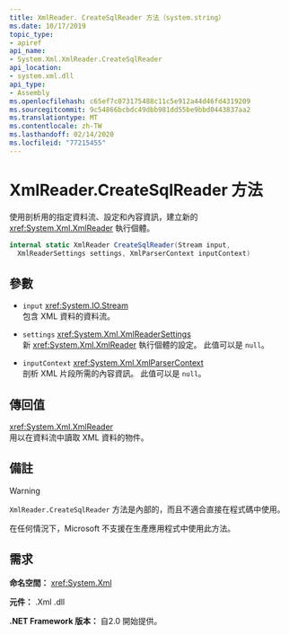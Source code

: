 ```yaml
---
title: XmlReader. CreateSqlReader 方法（system.string）
ms.date: 10/17/2019
topic_type:
- apiref
api_name:
- System.Xml.XmlReader.CreateSqlReader
api_location:
- system.xml.dll
api_type:
- Assembly
ms.openlocfilehash: c65ef7c073175488c11c5e912a44d46fd4319209
ms.sourcegitcommit: 9c54866bcbdc49dbb981dd55be9bbd0443837aa2
ms.translationtype: MT
ms.contentlocale: zh-TW
ms.lasthandoff: 02/14/2020
ms.locfileid: "77215455"
---
```

# <a name="xmlreadercreatesqlreader-method"></a>XmlReader.CreateSqlReader 方法

使用剖析用的指定資料流、設定和內容資訊，建立新的 <xref:System.Xml.XmlReader> 執行個體。

```csharp
internal static XmlReader CreateSqlReader(Stream input, 
  XmlReaderSettings settings, XmlParserContext inputContext)
```

## <a name="parameters"></a>參數

- `input` <xref:System.IO.Stream>  
  包含 XML 資料的資料流。

- `settings` <xref:System.Xml.XmlReaderSettings>  
  新 <xref:System.Xml.XmlReader> 執行個體的設定。 此值可以是 `null`。

- `inputContext` <xref:System.Xml.XmlParserContext>  
  剖析 XML 片段所需的內容資訊。 此值可以是 `null`。

## <a name="returns"></a>傳回值

<xref:System.Xml.XmlReader>  
用以在資料流中讀取 XML 資料的物件。

## <a name="remarks"></a>備註

> [!WARNING]
> `XmlReader.CreateSqlReader` 方法是內部的，而且不適合直接在程式碼中使用。
>
> 在任何情況下，Microsoft 不支援在生產應用程式中使用此方法。

## <a name="requirements"></a>需求

**命名空間：** <xref:System.Xml>

**元件：** .Xml .dll

**.NET Framework 版本：** 自2.0 開始提供。
